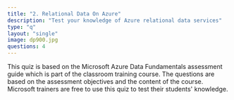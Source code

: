```yaml
---
title: "2. Relational Data On Azure"
description: "Test your knowledge of Azure relational data services"
type: "q"
layout: "single"
image: dp900.jpg
questions: 4
---
```

This quiz is based on the Microsoft Azure Data Fundamentals assessment guide which is part of the classroom training course. The questions are based on the assessment objectives and the content of the course. Microsoft trainers are free to use this quiz to test their students' knowledge.
